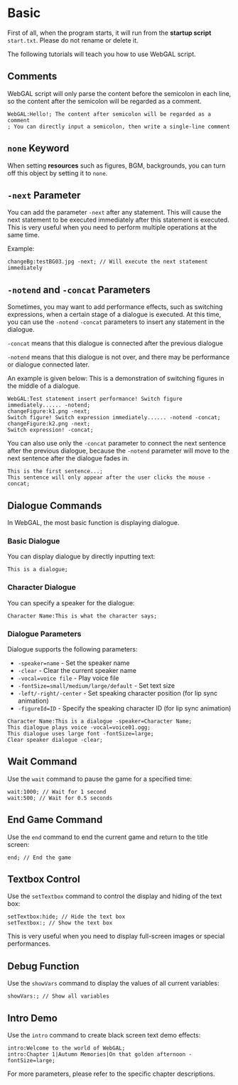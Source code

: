 # Basic

First of all, when the program starts, it will run from the **startup script** `start.txt`. Please do not rename or delete it.

The following tutorials will teach you how to use WebGAL script.

## Comments

WebGAL script will only parse the content before the semicolon in each line, so the content after the semicolon will be regarded as a comment.

``` ws
WebGAL:Hello!; The content after semicolon will be regarded as a comment
; You can directly input a semicolon, then write a single-line comment
```

## `none` Keyword

When setting **resources** such as figures, BGM, backgrounds, you can turn off this object by setting it to `none`.

## `-next` Parameter

You can add the parameter `-next` after any statement. This will cause the next statement to be executed immediately after this statement is executed. This is very useful when you need to perform multiple operations at the same time.

Example:

``` ws
changeBg:testBG03.jpg -next; // Will execute the next statement immediately
```

## `-notend` and `-concat` Parameters

Sometimes, you may want to add performance effects, such as switching expressions, when a certain stage of a dialogue is executed.
At this time, you can use the `-notend` `-concat` parameters to insert any statement in the dialogue.

`-concat` means that this dialogue is connected after the previous dialogue

`-notend` means that this dialogue is not over, and there may be performance or dialogue connected later.

An example is given below: This is a demonstration of switching figures in the middle of a dialogue.

``` ws
WebGAL:Test statement insert performance! Switch figure immediately...... -notend;
changeFigure:k1.png -next;
Switch figure! Switch expression immediately...... -notend -concat;
changeFigure:k2.png -next;
Switch expression! -concat;
```

You can also use only the `-concat` parameter to connect the next sentence after the previous dialogue, because the `-notend` parameter will move to the next sentence after the dialogue fades in.

```ws
This is the first sentence...;
This sentence will only appear after the user clicks the mouse -concat;
```

## Dialogue Commands

In WebGAL, the most basic function is displaying dialogue.

### Basic Dialogue

You can display dialogue by directly inputting text:

```ws
This is a dialogue;
```

### Character Dialogue

You can specify a speaker for the dialogue:

```ws
Character Name:This is what the character says;
```

### Dialogue Parameters

Dialogue supports the following parameters:

- `-speaker=name` - Set the speaker name
- `-clear` - Clear the current speaker name
- `-vocal=voice file` - Play voice file
- `-fontSize=small/medium/large/default` - Set text size
- `-left/-right/-center` - Set speaking character position (for lip sync animation)
- `-figureId=ID` - Specify the speaking character ID (for lip sync animation)

```ws
Character Name:This is a dialogue -speaker=Character Name;
This dialogue plays voice -vocal=voice01.ogg;
This dialogue uses large font -fontSize=large;
Clear speaker dialogue -clear;
```

## Wait Command

Use the `wait` command to pause the game for a specified time:

```ws
wait:1000; // Wait for 1 second
wait:500; // Wait for 0.5 seconds
```

## End Game Command

Use the `end` command to end the current game and return to the title screen:

```ws
end; // End the game
```

## Textbox Control

Use the `setTextbox` command to control the display and hiding of the text box:

```ws
setTextbox:hide; // Hide the text box
setTextbox:; // Show the text box
```

This is very useful when you need to display full-screen images or special performances.

## Debug Function

Use the `showVars` command to display the values of all current variables:

```ws
showVars:; // Show all variables
```

## Intro Demo

Use the `intro` command to create black screen text demo effects:

```ws
intro:Welcome to the world of WebGAL;
intro:Chapter 1|Autumn Memories|On that golden afternoon -fontSize=large;
```

For more parameters, please refer to the specific chapter descriptions.
